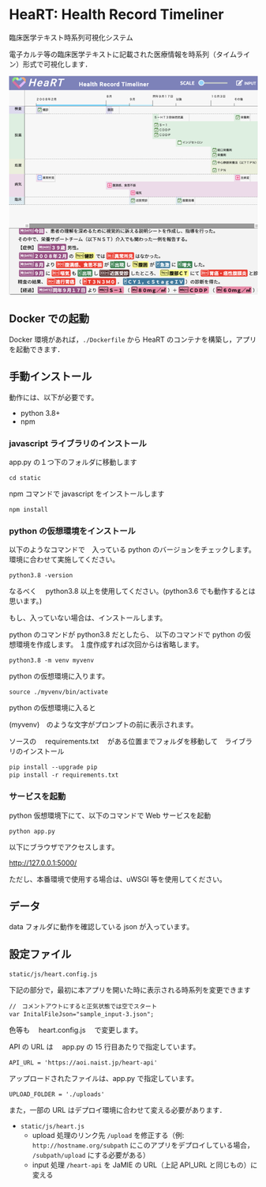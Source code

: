 # HeaRT: Health Record Timeliner

臨床医学テキスト時系列可視化システム

電子カルテ等の臨床医学テキストに記載された医療情報を時系列（タイムライン）形式で可視化します．

![HeaRT 画面例](./static/heart-screen-sample.png)

## Docker での起動

Docker 環境があれば，`./Dockerfile` から HeaRT のコンテナを構築し，アプリを起動できます．

## 手動インストール

動作には、以下が必要です。

- python 3.8+
- npm

### javascript ライブラリのインストール

app.py の１つ下のフォルダに移動します

```
cd static
```

npm コマンドで javascript をインストールします

```
npm install
```

### python の仮想環境をインストール

以下のようなコマンドで　入っている python のバージョンをチェックします。  
環境に合わせて実施してください。

```
python3.8 -version
```

なるべく　 python3.8 以上を使用してください。(python3.6 でも動作するとは思います。)

もし、入っていない場合は、インストールします。

python のコマンドが python3.8 だとしたら、
以下のコマンドで python の仮想環境を作成します。
１度作成すれば次回からは省略します。

```
python3.8 -m venv myvenv
```

python の仮想環境に入ります。

```
source ./myvenv/bin/activate
```

python の仮想環境に入ると

(myvenv)　のような文字がプロンプトの前に表示されます。

ソースの　 requirements.txt 　がある位置までフォルダを移動して　ライブラリのインストール

```
pip install --upgrade pip
pip install -r requirements.txt
```

### サービスを起動

python 仮想環境下にて、以下のコマンドで Web サービスを起動

```
python app.py
```

以下にブラウザでアクセスします。

http://127.0.0.1:5000/

ただし、本番環境で使用する場合は、uWSGI 等を使用してください。

## データ

data フォルダに動作を確認している json が入っています。

## 設定ファイル

`static/js/heart.config.js`

下記の部分で，最初に本アプリを開いた時に表示される時系列を変更できます

```
//　コメントアウトにすると正気状態では空でスタート
var InitalFileJson="sample_input-3.json";
```

色等も　 heart.config.js 　で変更します。

API の URL は　 app.py の 15 行目あたりで指定しています。

```
API_URL = 'https://aoi.naist.jp/heart-api'

```

アップロードされたファイルは、app.py で指定しています。

```
UPLOAD_FOLDER = './uploads'
```

また，一部の URL はデプロイ環境に合わせて変える必要があります．

- `static/js/heart.js`
  - upload 処理のリンク先 `/upload` を修正する（例: `http://hostname.org/subpath` にこのアプリをデプロイしている場合， `/subpath/upload` にする必要がある）
  - input 処理 `/heart-api` を JaMIE の URL（上記 API_URL と同じもの）に変える
